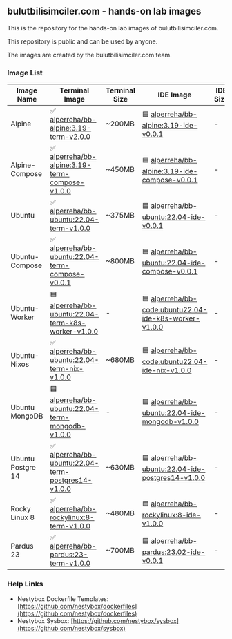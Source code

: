 ## bulutbilisimciler.com - hands-on lab images  

This is the repository for the hands-on lab images of bulutbilisimciler.com.

This repository is public and can be used by anyone.

The images are created by the bulutbilisimciler.com team.

### Image List

| Image Name | Terminal Image | Terminal Size | IDE Image | IDE Size |
|------------|----------------|---------------------|-----------|----------------|
| Alpine | ✅ [alperreha/bb-alpine:3.19-term-v2.0.0](https://hub.docker.com/r/alperreha/bb-alpine) | ~200MB | 🟦 [alperreha/bb-alpine:3.19-ide-v0.0.1](https://hub.docker.com/r/alperreha/bb-alpine) | - |
| Alpine-Compose | ✅ [alperreha/bb-alpine:3.19-term-compose-v1.0.0](https://hub.docker.com/r/alperreha/bb-alpine) | ~450MB | 🟦 [alperreha/bb-alpine:3.19-ide-compose-v0.0.1](https://hub.docker.com/r/alperreha/bb-alpine) | - |
| Ubuntu | ✅ [alperreha/bb-ubuntu:22.04-term-v1.0.0](https://hub.docker.com/r/alperreha/bb-ubuntu) | ~375MB | 🟦 [alperreha/bb-ubuntu:22.04-ide-v0.0.1](https://hub.docker.com/r/alperreha/bb-ubuntu) | - |
| Ubuntu-Compose | ✅  [alperreha/bb-ubuntu:22.04-term-compose-v0.0.1](https://hub.docker.com/r/alperreha/bb-ubuntu) | ~800MB | 🟦 [alperreha/bb-ubuntu:22.04-ide-compose-v0.0.1](https://hub.docker.com/r/alperreha/bb-ubuntu) | - |
| Ubuntu-Worker | 🟦 [alperreha/bb-ubuntu:22.04-term-k8s-worker-v1.0.0](https://hub.docker.com/r/alperreha/bb-ubuntu) | - | 🟦 [alperreha/bb-code:ubuntu22.04-ide-k8s-worker-v1.0.0](https://hub.docker.com/r/alperreha/bb-ubuntu) | - |
| Ubuntu-Nixos | ✅ [alperreha/bb-ubuntu:22.04-term-nix-v1.0.0](https://hub.docker.com/r/alperreha/bb-ubuntu) | ~680MB | 🟦 [alperreha/bb-code:ubuntu22.04-ide-nix-v1.0.0](https://hub.docker.com/r/alperreha/bb-ubuntu) | - |
| Ubuntu MongoDB | 🟦 [alperreha/bb-ubuntu:22.04-term-mongodb-v1.0.0](https://hub.docker.com/r/alperreha/bb-ubuntu) | - | 🟦 [alperreha/bb-ubuntu:22.04-ide-mongodb-v1.0.0](https://hub.docker.com/r/alperreha/bb-ubuntu) | - |  
| Ubuntu Postgre 14 | ✅ [alperreha/bb-ubuntu:22.04-term-postgres14-v1.0.0](https://hub.docker.com/r/alperreha/bb-ubuntu) | ~630MB | 🟦 [alperreha/bb-ubuntu:22.04-ide-postgres14-v1.0.0](https://hub.docker.com/r/alperreha/bb-ubuntu) | - |   
| Rocky Linux 8 | ✅ [alperreha/bb-rockylinux:8-term-v1.0.0](https://hub.docker.com/r/alperreha/bb-rockylinux/tags) | ~480MB | 🟦 [alperreha/bb-rockylinux:8-ide-v1.0.0](https://hub.docker.com/r/alperreha/bb-rockylinux) | - |
| Pardus 23 | ✅ [alperreha/bb-pardus:23-term-v1.0.0](https://hub.docker.com/r/alperreha/bb-pardus) | ~700MB | 🟦 [alperreha/bb-pardus:23.02-ide-v0.0.1](https://hub.docker.com/r/alperreha/bb-pardus) | - |


### Help Links

- Nestybox Dockerfile Templates: [https://github.com/nestybox/dockerfiles](https://github.com/nestybox/dockerfiles)  
- Nestybox Sysbox: [https://github.com/nestybox/sysbox](https://github.com/nestybox/sysbox)